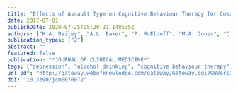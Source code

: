 ```yaml
---
title: "Effects of Assault Type on Cognitive Behaviour Therapy for Coexisting Depression and Alcohol Misuse"
date: 2017-07-01
publishDate: 2020-07-25T05:29:21.148535Z
authors: ["K.A. Bailey", "A.L. Baker", "P. McElduff", "M.A. Jones", "C. Oldmeadow", "D.J. Kavanagh"]
publication_types: ["2"]
abstract: ""
featured: false
publication: "*JOURNAL OF CLINICAL MEDICINE*"
tags: ["depression", "alcohol drinking", "cognitive behaviour therapy", "COMORBIDITY", "MENTAL-HEALTH", "SUBSTANCE USE", "TRAUMA", "VIOLENCE"]
url_pdf: "http://gateway.webofknowledge.com/gateway/Gateway.cgi?GWVersion=2&SrcApp=PARTNER_APP&SrcAuth=LinksAMR&KeyUT=WOS:000407337300010&DestLinkType=FullRecord&DestApp=ALL_WOS&UsrCustomerID=3567906c6fc598e4a73915c2777eae93"
doi: "10.3390/jcm6070072"
---
```


